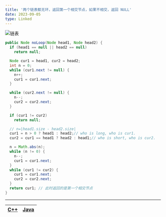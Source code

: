 ```yaml
---
title: '两个链表都无环，返回第一个相交节点，如果不相交，返回 NULL'
date: 2023-09-05
type: Linked
---
```


![链表](/public/images/ds/2023-09-05-linked1.png)

```java
public Node noLoop(Node head1, Node head2) {
  if (head1 == null || head2 == null)
    return null;

  Node cur1 = head1, cur2 = head2;
  int n = 0;
  while (cur1.next != null) {
    n++;
    cur1 = cur1.next;
  }

  while (cur2.next != null) {
    n--;
    cur2 = cur2.next;
  }

  if (cur1 != cur2)
    return null;

  // n=|head1.size - head2.size|
  cur1 = n > 0 ? head1 : head2;// who is long, who is cur1.
  cur2 = cur1 == head1 ? head2 : head1;// who is short, who is cur2.

  n = Math.abs(n);
  while (n != 0) {
    n--;
    cur1 = cur1.next;
  }
  while (cur1 != cur2) {
    cur1 = cur1.next;
    cur2 = cur2.next;
  }
  return cur1; // 此时返回的是第一个相交节点
}
```

<hr/>

| [C++](https://github.com/ZhengKe996/DS/blob/main/src/linked/find_firstIntersect_node.cpp) | [Java](https://github.com/ZhengKe996/DS/blob/main/src/linked/find_firstIntersect_node.java) |
| :---------------------------------------------------------------------------------------: | :-----------------------------------------------------------------------------------------: |
